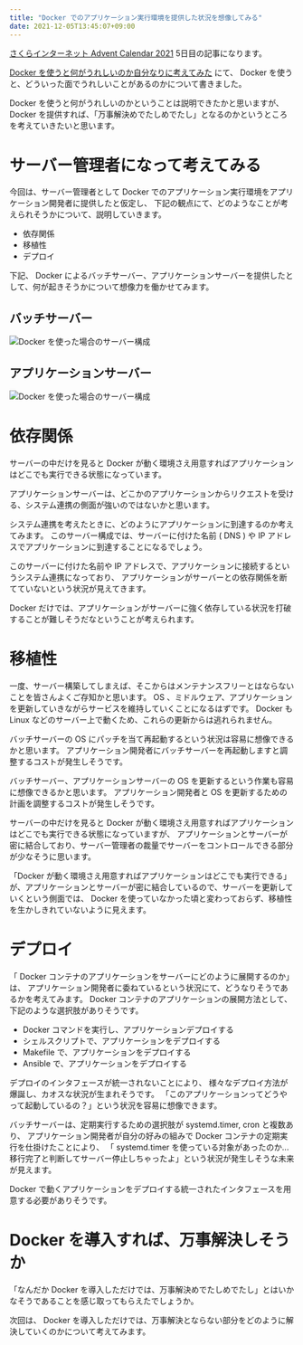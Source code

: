 ```yaml
---
title: "Docker でのアプリケーション実行環境を提供した状況を想像してみる"
date: 2021-12-05T13:45:07+09:00
---
```


[さくらインターネット Advent Calendar 2021](https://qiita.com/advent-calendar/2021/sakura) 5日目の記事になります。

[Docker を使うと何がうれしいのか自分なりに考えてみた](/posts/benefits-of-using-docker) にて、
Docker を使うと、どういった面でうれしいことがあるのかについて書きました。

Docker を使うと何がうれしいのかということは説明できたかと思いますが、
Docker を提供すれば、「万事解決めでたしめでたし」となるのかというところを考えていきたいと思います。

# サーバー管理者になって考えてみる

今回は、サーバー管理者として Docker でのアプリケーション実行環境をアプリケーション開発者に提供したと仮定し、
下記の観点にて、どのようなことが考えられそうかについて、説明していきます。

* 依存関係
* 移植性
* デプロイ

下記、 Docker によるバッチサーバー、アプリケーションサーバーを提供したとして、何が起きそうかについて想像力を働かせてみます。

## バッチサーバー

![Docker を使った場合のサーバー構成](../../imgs/imagine-situation-using-docker/batch-server-docker.png)

## アプリケーションサーバー

![Docker を使った場合のサーバー構成](../../imgs/imagine-situation-using-docker/app-server-docker.png)

# 依存関係

サーバーの中だけを見ると Docker が動く環境さえ用意すればアプリケーションはどこでも実行できる状態になっています。

アプリケーションサーバーは、どこかのアプリケーションからリクエストを受ける、システム連携の側面が強いのではないかと思います。

システム連携を考えたときに、どのようにアプリケーションに到達するのか考えてみます。
このサーバー構成では、サーバーに付けた名前 ( DNS ) や IP アドレスでアプリケーションに到達することになるでしょう。

このサーバーに付けた名前や IP アドレスで、アプリケーションに接続するというシステム連携になっており、
アプリケーションがサーバーとの依存関係を断てていないという状況が見えてきます。

Docker だけでは、アプリケーションがサーバーに強く依存している状況を打破することが難しそうだなということが考えられます。

# 移植性

一度、サーバー構築してしまえば、そこからはメンテナンスフリーとはならないことを皆さんよくご存知かと思います。
OS 、ミドルウェア、アプリケーションを更新していきながらサービスを維持していくことになるはずです。
Docker も Linux などのサーバー上で動くため、これらの更新からは逃れられません。

バッチサーバーの OS にパッチを当て再起動するという状況は容易に想像できるかと思います。
アプリケーション開発者にバッチサーバーを再起動しますと調整するコストが発生しそうです。

バッチサーバー、アプリケーションサーバーの OS を更新するという作業も容易に想像できるかと思います。
アプリケーション開発者と OS を更新するための計画を調整するコストが発生しそうです。

サーバーの中だけを見ると Docker が動く環境さえ用意すればアプリケーションはどこでも実行できる状態になっていますが、
アプリケーションとサーバーが密に結合しており、サーバー管理者の裁量でサーバーをコントロールできる部分が少なそうに思います。

「Docker が動く環境さえ用意すればアプリケーションはどこでも実行できる」が、アプリケーションとサーバーが密に結合しているので、サーバーを更新していくという側面では、 Docker を使っていなかった頃と変わっておらず、移植性を生かしきれていないように見えます。

# デプロイ

「 Docker コンテナのアプリケーションをサーバーにどのように展開するのか」は、
アプリケーション開発者に委ねているという状況にて、どうなりそうであるかを考えてみます。
Docker コンテナのアプリケーションの展開方法として、下記のような選択肢がありそうです。

* Docker コマンドを実行し、アプリケーションデプロイする
* シェルスクリプトで、アプリケーションをデプロイする
* Makefile で、アプリケーションをデプロイする
* Ansible で、アプリケーションをデプロイする

デプロイのインタフェースが統一されないことにより、
様々なデプロイ方法が爆誕し、カオスな状況が生まれそうです。
「このアプリケーションってどうやって起動しているの？」という状況を容易に想像できます。

バッチサーバーは、定期実行するための選択肢が systemd.timer, cron と複数あり、
アプリケーション開発者が自分の好みの組みで Docker コンテナの定期実行を仕掛けたことにより、
「 systemd.timer を使っている対象があったのか...移行完了と判断してサーバー停止しちゃったよ」という状況が発生しそうな未来が見えます。

Docker で動くアプリケーションをデプロイする統一されたインタフェースを用意する必要がありそうです。

# Docker を導入すれば、万事解決しそうか

「なんだか Docker を導入しただけでは、万事解決めでたしめでたし」とはいかなそうであることを感じ取ってもらえたでしょうか。

次回は、 Docker を導入しただけでは、万事解決とならない部分をどのように解決していくのかについて考えてみます。
